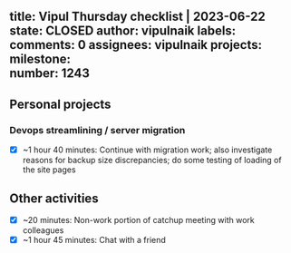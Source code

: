 title:	Vipul Thursday checklist | 2023-06-22
state:	CLOSED
author:	vipulnaik
labels:	
comments:	0
assignees:	vipulnaik
projects:	
milestone:	
number:	1243
--
## Personal projects

### Devops streamlining / server migration

- [x] ~1 hour 40 minutes: Continue with migration work; also investigate reasons for backup size discrepancies; do some testing of loading of the site pages

## Other activities

- [x] ~20 minutes: Non-work portion of catchup meeting with work colleagues
- [x] ~1 hour 45 minutes: Chat with a friend 
